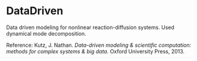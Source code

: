 # DataDriven
Data driven modeling for nonlinear reaction-diffusion systems. Used dynamical mode decomposition.

Reference: Kutz, J. Nathan. *Data-driven modeling & scientific computation: methods for complex systems & big data.* Oxford University Press, 2013.
